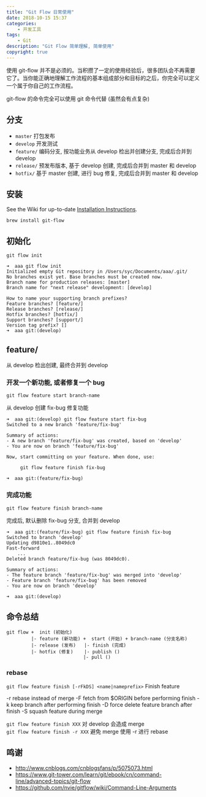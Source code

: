 ```yaml
---
title: "Git Flow 日常使用"
date: 2018-10-15 15:37
categories:
    - 开发工具
tags:
    - Git
description: "Git Flow 简单理解, 简单使用"
copyright: true
---
```


使用 git-flow 并不是必须的。当积攒了一定的使用经验后，很多团队会不再需要它了。当你能正确地理解工作流程的基本组成部分和目标的之后，你完全可以定义一个属于你自己的工作流程。

git-flow 的命令完全可以使用 git 命令代替 (虽然会有点复杂)

## 分支

+ `master` 打包发布
+ `develop` 开发测试
+ `feature/` 编码分支, 按功能业务从 develop 检出并创建分支, 完成后合并到 develop
+ `release/` 预发布版本, 基于 develop 创建, 完成后合并到 master 和 develop
+ `hotfix/` 基于 master 创建, 进行 bug 修复, 完成后合并到 master 和 develop

## 安装

See the Wiki for up-to-date [Installation Instructions](https://github.com/nvie/gitflow/wiki/Mac-OS-X).

`brew install git-flow`

## 初始化

`git flow init`

```
➜  aaa git flow init
Initialized empty Git repository in /Users/syc/Documents/aaa/.git/
No branches exist yet. Base branches must be created now.
Branch name for production releases: [master]
Branch name for "next release" development: [develop]

How to name your supporting branch prefixes?
Feature branches? [feature/]
Release branches? [release/]
Hotfix branches? [hotfix/]
Support branches? [support/]
Version tag prefix? []
➜  aaa git:(develop)
```

## feature/

从 develop 检出创建, 最终合并到 develop

### 开发一个新功能, 或者修复一个 bug

`git flow feature start branch-name`

从 develop 创建 fix-bug 修复功能

```
➜  aaa git:(develop) git flow feature start fix-bug
Switched to a new branch 'feature/fix-bug'

Summary of actions:
- A new branch 'feature/fix-bug' was created, based on 'develop'
- You are now on branch 'feature/fix-bug'

Now, start committing on your feature. When done, use:

     git flow feature finish fix-bug

➜  aaa git:(feature/fix-bug)
```

### 完成功能


`git flow feature finish branch-name`

完成后, 默认删除 fix-bug 分支, 合并到 develop

```
➜  aaa git:(feature/fix-bug) git flow feature finish fix-bug
Switched to branch 'develop'
Updating d9810e1..8049dc0
Fast-forward
    ...
Deleted branch feature/fix-bug (was 8049dc0).

Summary of actions:
- The feature branch 'feature/fix-bug' was merged into 'develop'
- Feature branch 'feature/fix-bug' has been removed
- You are now on branch 'develop'

➜  aaa git:(develop)
```

## 命令总结

```
git flow +  init (初始化)
         |- feature (新功能) +  start (开始) + branch-name (分支名称)
         |- release (发布)   |- finish (完成)
         |- hotfix (修复)    |- publish ()
                            |- pull ()
```

### rebase

`git flow feature finish [-rFkDS] <name|nameprefix>` Finish feature <name>

-r rebase instead of merge
-F fetch from $ORIGIN before performing finish
-k keep branch after performing finish
-D force delete feature branch after finish
-S squash feature during merge


`git flow feature finish XXX` 对 develop 会造成 merge   
`git flow feature finish -r XXX` 避免 merge 使用 -r 进行 rebase

## 鸣谢

+ http://www.cnblogs.com/cnblogsfans/p/5075073.html
+ https://www.git-tower.com/learn/git/ebook/cn/command-line/advanced-topics/git-flow
+ https://github.com/nvie/gitflow/wiki/Command-Line-Arguments
